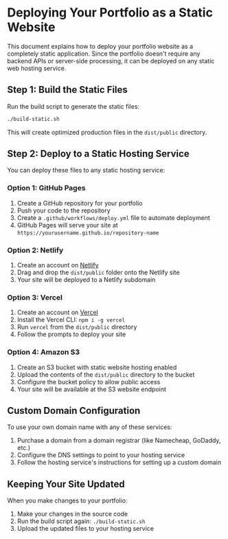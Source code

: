 # Deploying Your Portfolio as a Static Website

This document explains how to deploy your portfolio website as a completely static application. Since the portfolio doesn't require any backend APIs or server-side processing, it can be deployed on any static web hosting service.

## Step 1: Build the Static Files

Run the build script to generate the static files:

```bash
./build-static.sh
```

This will create optimized production files in the `dist/public` directory.

## Step 2: Deploy to a Static Hosting Service

You can deploy these files to any static hosting service:

### Option 1: GitHub Pages

1. Create a GitHub repository for your portfolio
2. Push your code to the repository
3. Create a `.github/workflows/deploy.yml` file to automate deployment
4. GitHub Pages will serve your site at `https://yourusername.github.io/repository-name`

### Option 2: Netlify

1. Create an account on [Netlify](https://www.netlify.com/)
2. Drag and drop the `dist/public` folder onto the Netlify site
3. Your site will be deployed to a Netlify subdomain

### Option 3: Vercel

1. Create an account on [Vercel](https://vercel.com/)
2. Install the Vercel CLI: `npm i -g vercel`
3. Run `vercel` from the `dist/public` directory
4. Follow the prompts to deploy your site

### Option 4: Amazon S3

1. Create an S3 bucket with static website hosting enabled
2. Upload the contents of the `dist/public` directory to the bucket
3. Configure the bucket policy to allow public access
4. Your site will be available at the S3 website endpoint

## Custom Domain Configuration

To use your own domain name with any of these services:

1. Purchase a domain from a domain registrar (like Namecheap, GoDaddy, etc.)
2. Configure the DNS settings to point to your hosting service
3. Follow the hosting service's instructions for setting up a custom domain

## Keeping Your Site Updated

When you make changes to your portfolio:

1. Make your changes in the source code
2. Run the build script again: `./build-static.sh`
3. Upload the updated files to your hosting service